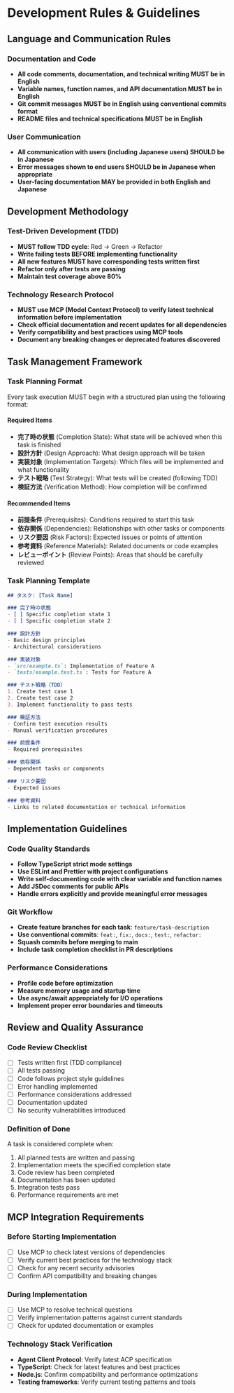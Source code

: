 # Development Rules & Guidelines

## Language and Communication Rules

### Documentation and Code
- **All code comments, documentation, and technical writing MUST be in English**
- **Variable names, function names, and API documentation MUST be in English**
- **Git commit messages MUST be in English using conventional commits format**
- **README files and technical specifications MUST be in English**

### User Communication
- **All communication with users (including Japanese users) SHOULD be in Japanese**
- **Error messages shown to end users SHOULD be in Japanese when appropriate**
- **User-facing documentation MAY be provided in both English and Japanese**

## Development Methodology

### Test-Driven Development (TDD)
- **MUST follow TDD cycle**: Red → Green → Refactor
- **Write failing tests BEFORE implementing functionality**
- **All new features MUST have corresponding tests written first**
- **Refactor only after tests are passing**
- **Maintain test coverage above 80%**

### Technology Research Protocol
- **MUST use MCP (Model Context Protocol) to verify latest technical information before implementation**
- **Check official documentation and recent updates for all dependencies**
- **Verify compatibility and best practices using MCP tools**
- **Document any breaking changes or deprecated features discovered**

## Task Management Framework

### Task Planning Format
Every task execution MUST begin with a structured plan using the following format:

#### Required Items
- **完了時の状態** (Completion State): What state will be achieved when this task is finished
- **設計方針** (Design Approach): What design approach will be taken
- **実装対象** (Implementation Targets): Which files will be implemented and what functionality
- **テスト戦略** (Test Strategy): What tests will be created (following TDD)
- **検証方法** (Verification Method): How completion will be confirmed

#### Recommended Items
- **前提条件** (Prerequisites): Conditions required to start this task
- **依存関係** (Dependencies): Relationships with other tasks or components
- **リスク要因** (Risk Factors): Expected issues or points of attention
- **参考資料** (Reference Materials): Related documents or code examples
- **レビューポイント** (Review Points): Areas that should be carefully reviewed

### Task Planning Template

```markdown
## タスク: [Task Name]

### 完了時の状態
- [ ] Specific completion state 1
- [ ] Specific completion state 2

### 設計方針
- Basic design principles
- Architectural considerations

### 実装対象
- `src/example.ts`: Implementation of Feature A
- `tests/example.test.ts`: Tests for Feature A

### テスト戦略（TDD）
1. Create test case 1
2. Create test case 2
3. Implement functionality to pass tests

### 検証方法
- Confirm test execution results
- Manual verification procedures

### 前提条件
- Required prerequisites

### 依存関係
- Dependent tasks or components

### リスク要因
- Expected issues

### 参考資料
- Links to related documentation or technical information
```

## Implementation Guidelines

### Code Quality Standards
- **Follow TypeScript strict mode settings**
- **Use ESLint and Prettier with project configurations**
- **Write self-documenting code with clear variable and function names**
- **Add JSDoc comments for public APIs**
- **Handle errors explicitly and provide meaningful error messages**

### Git Workflow
- **Create feature branches for each task**: `feature/task-description`
- **Use conventional commits**: `feat:`, `fix:`, `docs:`, `test:`, `refactor:`
- **Squash commits before merging to main**
- **Include task completion checklist in PR descriptions**

### Performance Considerations
- **Profile code before optimization**
- **Measure memory usage and startup time**
- **Use async/await appropriately for I/O operations**
- **Implement proper error boundaries and timeouts**

## Review and Quality Assurance

### Code Review Checklist
- [ ] Tests written first (TDD compliance)
- [ ] All tests passing
- [ ] Code follows project style guidelines
- [ ] Error handling implemented
- [ ] Performance considerations addressed
- [ ] Documentation updated
- [ ] No security vulnerabilities introduced

### Definition of Done
A task is considered complete when:
1. All planned tests are written and passing
2. Implementation meets the specified completion state
3. Code review has been completed
4. Documentation has been updated
5. Integration tests pass
6. Performance requirements are met

## MCP Integration Requirements

### Before Starting Implementation
- [ ] Use MCP to check latest versions of dependencies
- [ ] Verify current best practices for the technology stack
- [ ] Check for any recent security advisories
- [ ] Confirm API compatibility and breaking changes

### During Implementation
- [ ] Use MCP to resolve technical questions
- [ ] Verify implementation patterns against current standards
- [ ] Check for updated documentation or examples

### Technology Stack Verification
- **Agent Client Protocol**: Verify latest ACP specification
- **TypeScript**: Check for latest features and best practices
- **Node.js**: Confirm compatibility and performance optimizations
- **Testing frameworks**: Verify current testing patterns and tools